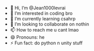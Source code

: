 - 👋 Hi, I’m @Jean1000levrai
- 👀 I’m interested in coding bro
- 🌱 I’m currently learning csahrp
- 💞️ I’m looking to collaborate on nothin
- 📫 How to reach me u cant lmao
- 😄 Pronouns: he
- ⚡ Fun fact: do python n unity stuff

<!---
Jean1000levrai/Jean1000levrai is a ✨ special ✨ repository because its `README.md` (this file) appears on your GitHub profile.
You can click the Preview link to take a look at your changes.
--->
